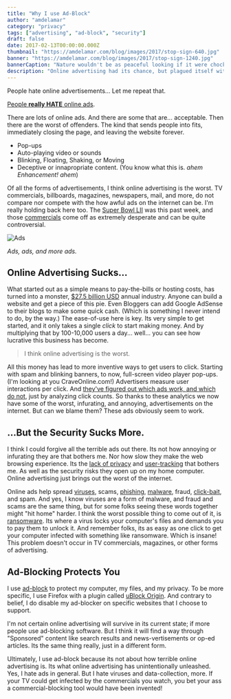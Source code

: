 ```yaml
---
title: "Why I use Ad-Block"
author: "amdelamar"
category: "privacy"
tags: ["advertising", "ad-block", "security"]
draft: false
date: 2017-02-13T00:00:00.000Z
thumbnail: "https://amdelamar.com/blog/images/2017/stop-sign-640.jpg"
banner: "https://amdelamar.com/blog/images/2017/stop-sign-1240.jpg"
bannerCaption: "Nature wouldn't be as peaceful looking if it were chock full of ads. (Photo Credit: Pixabay)"
description: "Online advertising had its chance, but plagued itself with spam, pop-ups, auto-playing videos, unregulated data collection, and even some unintentional  viruses."
---
```


People hate online advertisements... Let me repeat that.

[People **really HATE** online ads](https://www.nngroup.com/articles/most-hated-advertising-techniques/).

There are lots of online ads. And there are some that are... acceptable. Then there are the worst of offenders. The kind that sends people into fits, immediately closing the page, and leaving the website forever.

* Pop-ups
* Auto-playing video or sounds
* Blinking, Floating, Shaking, or Moving
* Deceptive or innapropriate content. (You know what this is. *ahem* _Enhancement! *ahem*_)

Of all the forms of advertisements, I think online advertising is the worst. TV commercials, billboards, magazines, newspapers, mail, and more, do not compare nor compete with the how awful ads on the internet can be. I'm really holding back here too. The [Super Bowl LII](https://en.wikipedia.org/wiki/Super_Bowl_commercials) was this past week, and those [commercials](https://en.wikipedia.org/wiki/Super_Bowl_commercials) come off as extremely desperate and can be quite controversial.

![Ads](/images/2017/ads.jpg)

_Ads, ads, and more ads._


## Online Advertising Sucks...

What started out as a simple means to pay-the-bills or hosting costs, has turned into a monster, [$27.5 billion USD](http://adage.com/article/advertising/iab-digital-advertising-hits-record-high-27-5-billion/301006/) annual industry. Anyone can build a website and get a piece of this pie. Even Bloggers can add Google AdSense to their blogs to make some quick cash. (Which is something I never intend to do, by the way.) The ease-of-use here is key. Its very simple to get started, and it only takes a single *click* to start making money. And by multiplying that by 100-10,000 users a day... well... you can see how lucrative this business has become.

> I think online advertising is the worst.

All this money has lead to more inventive ways to get users to click. Starting with spam and blinking banners, to now, full-screen video player pop-ups. (I'm looking at you CraveOnline.com!) Advertisers measure user interactions per click. And [they've figured out which ads work, and which do not](http://www.business2community.com/infographics/effective-online-advertising-0996804#ylvoW0gajqf9Ek4J.97), just by analyzing click counts. So thanks to these analytics we now have some of the worst, infurating, and annoying, advertisements on the internet. But can we blame them? These ads obviously seem to work.

## ...But the Security Sucks More.

I think I could forgive all the terrible ads out there. Its not how annoying or infurating they are that bothers me. Nor how slow they make the web browsing experience. Its the [lack of privacy](http://venturebeat.com/2012/02/22/the-7-creep-factors-of-online-behavioral-advertising/) and [user-tracking](http://donottrack.us/) that bothers me. As well as the security risks they open up on my home computer. Online advertising just brings out the worst of the internet.

Online ads help spread [viruses](https://en.wikipedia.org/wiki/Computer_virus), scams, [phishing](https://en.wikipedia.org/wiki/Phishing), [malware](https://en.wikipedia.org/wiki/Malvertising), fraud, [click-bait](https://en.wikipedia.org/wiki/Clickbait), and spam. And yes, I know viruses are a form of malware, and fraud and scams are the same thing, but for some folks seeing these words together might "hit home" harder. I think the worst possible thing to come out of it, is [ransomware](https://en.wikipedia.org/wiki/Ransomware). Its where a virus locks your computer's files and demands you to pay them to unlock it. And remember folks, its as easy as one click to get your computer infected with something like ransomware. Which is insane! This problem doesn't occur in TV commercials, magazines, or other forms of advertising.

## Ad-Blocking Protects You

I use [ad-block](https://en.wikipedia.org/wiki/Ad_blocking) to protect my computer, my files, and my privacy. To be more specific, I use Firefox with a plugin called [uBlock Origin](https://github.com/gorhill/uBlock#ublock-origin). And contrary to belief, I do disable my ad-blocker on specific websites that I choose to support.

I'm not certain online advertising will survive in its current state; if more people use ad-blocking software. But I think it will find a way through "Sponsored" content like search results and news-vertisements or op-ed articles. Its the same thing really, just in a different form.

Ultimately, I use ad-block because its not about how terrible online advertising is. Its what online advertising has unintentionally unleashed. Yes, I hate ads in general. But I hate viruses and data-collection, more. If your TV could get infected by the commercials you watch, you bet your ass a commercial-blocking tool would have been invented!
